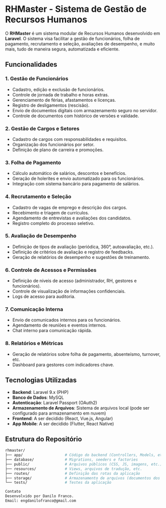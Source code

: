 # RHMaster - Sistema de Gestão de Recursos Humanos

O **RHMaster** é um sistema modular de Recursos Humanos desenvolvido em **Laravel**. O sistema visa facilitar a gestão de funcionários, folha de pagamento, recrutamento e seleção, avaliações de desempenho, e muito mais, tudo de maneira segura, automatizada e eficiente.

## Funcionalidades

### 1. **Gestão de Funcionários**
- Cadastro, edição e exclusão de funcionários.
- Controle de jornada de trabalho e horas extras.
- Gerenciamento de férias, afastamentos e licenças.
- Registro de desligamentos (rescisão).
- Envio de documentos digitais com armazenamento seguro no servidor.
- Controle de documentos com histórico de versões e validade.

### 2. **Gestão de Cargos e Setores**
- Cadastro de cargos com responsabilidades e requisitos.
- Organização dos funcionários por setor.
- Definição de plano de carreira e promoções.

### 3. **Folha de Pagamento**
- Cálculo automático de salários, descontos e benefícios.
- Geração de holerites e envio automatizado para os funcionários.
- Integração com sistema bancário para pagamento de salários.

### 4. **Recrutamento e Seleção**
- Cadastro de vagas de emprego e descrição dos cargos.
- Recebimento e triagem de currículos.
- Agendamento de entrevistas e avaliações dos candidatos.
- Registro completo do processo seletivo.

### 5. **Avaliação de Desempenho**
- Definição de tipos de avaliação (periódica, 360°, autoavaliação, etc.).
- Definição de critérios de avaliação e registro de feedbacks.
- Geração de relatórios de desempenho e sugestões de treinamento.

### 6. **Controle de Acessos e Permissões**
- Definição de níveis de acesso (administrador, RH, gestores e funcionários).
- Controle de visualização de informações confidenciais.
- Logs de acesso para auditoria.

### 7. **Comunicação Interna**
- Envio de comunicados internos para os funcionários.
- Agendamento de reuniões e eventos internos.
- Chat interno para comunicação rápida.

### 8. **Relatórios e Métricas**
- Geração de relatórios sobre folha de pagamento, absenteísmo, turnover, etc.
- Dashboard para gestores com indicadores chave.

## Tecnologias Utilizadas
- **Backend**: Laravel 9.x (PHP)
- **Banco de Dados**: MySQL
- **Autenticação**: Laravel Passport (OAuth2)
- **Armazenamento de Arquivos**: Sistema de arquivos local (pode ser configurado para armazenamento em nuvem)
- **Frontend**: A ser decidido (React, Vue.js, Angular)
- **App Mobile**: A ser decidido (Flutter, React Native)

## Estrutura do Repositório

```bash
rhmaster/
├── app/                   # Código do backend (Controllers, Models, etc.)
├── database/              # Migrations, seeders e factories
├── public/                # Arquivos públicos (CSS, JS, imagens, etc.)
├── resources/             # Views, arquivos de tradução, etc.
├── routes/                # Definição das rotas da aplicação
├── storage/               # Armazenamento de arquivos (documentos dos funcionários)
└── tests/                 # Testes da aplicação

Contato
Desenvolvido por Danilo Franco.
Email: engdanilofranco@gmail.com